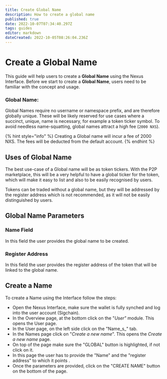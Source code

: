 ```yaml
---
title: Create Global Name
description: How to create a global name
published: true
date: 2022-10-07T07:34:40.297Z
tags: guides
editor: markdown
dateCreated: 2022-10-05T08:26:04.236Z
---
```


# Create a Global Name

This guide will help users to create a **Global Name** using the Nexus Interface. Before we start to create a **Global Name**, users need to be familiar with the concept and usage.

### Global Name:

Global Names require no username or namespace prefix, and are therefore globally unique. These will be likely reserved for use cases where a succinct, unique, name is necessary, for example a token ticker symbol. To avoid needless name-squatting, global names attract a high fee (`2000 NXS`).

{% hint style="info" %}
Creating a Global name will incur a fee of 2000 NXS. The fees will be deducted from the default account.
{% endhint %}

## Uses of Global Name

The best use-case of a  Global name will be as token tickers. With the P2P marketplace, this will be a very helpful to have a global ticker for the token, which will make it easy to list and also to be easily recognised by users.

Tokens can be traded without a global name, but they will be addressed by the register address which is not recommended, as it will not be easily distinguished by users.&#x20;

## Global Name Parameters

### Name Field

In this field the user provides the global name to be created.

### Register Address

In this field the user provides the register address of the token that will be linked to the global name.&#x20;

## Create a Name

To create a Name using the Interface follow the steps:

* Open the Nexus Interface, make sure the wallet is fully synched and log into the user account (Sigchain).
* In the Overview page, at the bottom click on the "_User"_ module. This opens the User page.
* In the User page, on the left side click on the "Name_s_" tab.
* In the Names page click on "_Create a new name_". This opens the _Create a new name_ page.
* On top of the page make sure the "GLOBAL" button is highlighted, if not click on it.&#x20;
* In this page the user has to provide the "Name" and the "register address" to which it points .&#x20;
* Once the parameters are provided, click on the "CREATE NAME" button on the bottom of the page.
